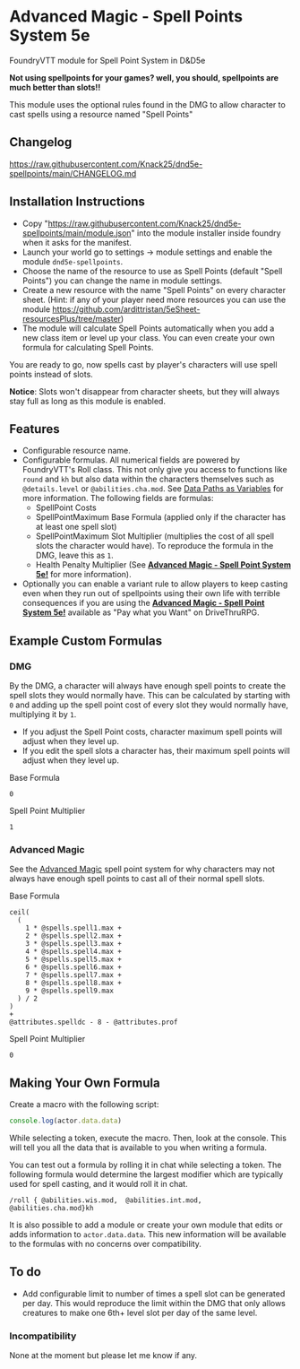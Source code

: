 # Advanced Magic - Spell Points System 5e
FoundryVTT module for Spell Point System in D&D5e

**Not using spellpoints for your games? well, you should, spellpoints are much better than slots!!**

This module uses the optional rules found in the DMG to allow character to cast spells using a resource named "Spell Points"

## Changelog
https://raw.githubusercontent.com/Knack25/dnd5e-spellpoints/main/CHANGELOG.md

## Installation Instructions
- Copy "https://raw.githubusercontent.com/Knack25/dnd5e-spellpoints/main/module.json" into the module installer inside foundry when it asks for the manifest.
- Launch your world go to settings -> module settings and enable the module `dnd5e-spellpoints`.
- Choose the name of the resource to use as Spell Points (default "Spell Points") you can change the name in module settings.
- Create a new resource with the name "Spell Points" on every character sheet. (Hint: if any of your player need more resources you can use the module https://github.com/ardittristan/5eSheet-resourcesPlus/tree/master)
- The module will calculate Spell Points automatically when you add a new class item or level up your class. You can even create your own formula for calculating Spell Points.


You are ready to go, now spells cast by player's characters will use spell points instead of slots.


**Notice**: Slots won't disappear from character sheets, but they will always stay full as long as this module is enabled.

## Features
- Configurable resource name.
- Configurable formulas. All numerical fields are powered by FoundryVTT's Roll class. This not only give you access to functions like `round` and `kh` but also data within the characters themselves such as `@details.level` or `@abilities.cha.mod`. See [Data Paths as Variables](https://foundryvtt.com/article/dice-advanced/) for more information. The following fields are formulas:
    - SpellPoint Costs
    - SpellPointMaximum Base Formula (applied only if the character has at least one spell slot)
    - SpellPointMaximum Slot Multiplier (multiplies the cost of all spell slots the character would have). To reproduce the formula in the DMG, leave this as `1`.
    - Health Penalty Multiplier (See **[Advanced Magic - Spell Point System 5e!](https://www.drivethrurpg.com/product/272967/Advanced-Magic--Spell-Points-System-5e)** for more information).
- Optionally you can enable a variant rule to allow players to keep casting even when they run out of spellpoints using their own life with terrible consequences if you are using the **[Advanced Magic - Spell Point System 5e!](https://www.drivethrurpg.com/product/272967/Advanced-Magic--Spell-Points-System-5e)** available as "Pay what you Want" on DriveThruRPG.

## Example Custom Formulas

### DMG
By the DMG, a character will always have enough spell points to create the spell slots they would normally have. This can be calculated by starting with `0` and  adding up the spell point cost of every slot they would normally have, multiplying it by `1`.
* If you adjust the Spell Point costs, character maximum spell points will adjust when they level up.
* If you edit the spell slots a character has, their maximum spell points will adjust when they level up.


Base Formula
```
0
```

Spell Point Multiplier
```
1
```


### Advanced Magic
See the [Advanced Magic](https://www.dmsguild.com/product/272967/Advanced-Magic--Spell-Points-System-5e) spell point system for why characters may not always have enough spell points to cast all of their normal spell slots.

Base Formula
```
ceil(
  (
    1 * @spells.spell1.max +
    2 * @spells.spell2.max +
    3 * @spells.spell3.max +
    4 * @spells.spell4.max +
    5 * @spells.spell5.max +
    6 * @spells.spell6.max +
    7 * @spells.spell7.max +
    8 * @spells.spell8.max +
    9 * @spells.spell9.max
  ) / 2
)
+
@attributes.spelldc - 8 - @attributes.prof
```

Spell Point Multiplier
```
0
```

## Making Your Own Formula

Create a macro with the following script:
```js
console.log(actor.data.data)
```

While selecting a token, execute the macro. Then, look at the console. This will tell you all the data that is available to you when writing a formula.

You can test out a formula by rolling it in chat while selecting a token. The following formula would determine the largest modifier which are typically used for spell casting, and it would roll it in chat.
```
/roll { @abilities.wis.mod,  @abilities.int.mod,  @abilities.cha.mod}kh
```

It is also possible to add a module or create your own module that edits or adds information to `actor.data.data`. This new information will be available to the formulas with no concerns over compatibility.


## To do
- Add configurable limit to number of times a spell slot can be generated per day. This would reproduce the limit within the DMG that only allows creatures to make one 6th+ level slot per day of the same level.

### Incompatibility
None at the moment but please let me know if any.
